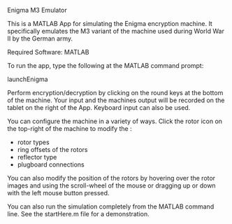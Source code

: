 Enigma M3 Emulator

This is a MATLAB App for simulating the Enigma encryption machine. It specifically emulates the M3 variant of the machine used during World War II by the German army.

Required Software: MATLAB

To run the app, type the following at the MATLAB command prompt:

launchEnigma

Perform encryption/decryption by clicking on the round keys at the bottom of the machine. Your input and the machines output will be recorded on the tablet on the right of the App. Keyboard input can also be used.

You can configure the machine in a variety of ways. Click the rotor icon on the top-right of the machine to modify the :
- rotor types
- ring offsets of the rotors
- reflector type
- plugboard connections

You can also modify the position of the rotors by hovering over the rotor images and using the scroll-wheel of the mouse or dragging up or down with the left mouse button pressed.

You can also run the simulation completely from the MATLAB command line. See the startHere.m file for a demonstration.



